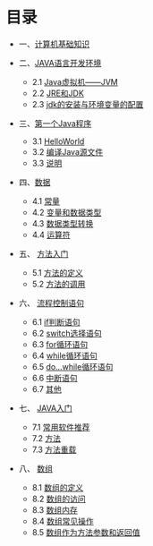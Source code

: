 # 目录

- 一、[计算机基础知识](notes/01计算机基础知识.md)

- 二、[JAVA语言开发环境](notes/02JAVA语言开发环境.md)
  - 2.1 [Java虚拟机——JVM](#2.1-Java虚拟机——JVM)
  - 2.2 [JRE和JDK](#2.2-JRE和JDK)
  - 2.3 [jdk的安装与环境变量的配置](#2.3-jdk的安装与环境变量的配置)

- 三、[第一个Java程序](notes/03第一个Java程序.md)
  - 3.1 [HelloWorld](#3.1-HelloWorld)
  - 3.2 [编译Java源文件](#3.2-编译Java源文件)
  - 3.3 [说明](#3.3-说明)

- 四、[数据](notes/04数据.nd)
  - 4.1 [常量](#4.1-常量)
  - 4.2 [变量和数据类型](#4.2-变量和数据类型)
  - 4.3 [数据类型转换](#4.3-数据类型转换)
  - 4.4 [运算符](#4.4-运算符)

- 五、 [方法入门](notes/04方法入门.md)
  - 5.1 [方法的定义](#5.1-方法的定义)
  - 5.2 [方法的调用](#5.2-方法的调用)

- 六、 [流程控制语句](notes/06流程控制语句.md)
  - 6.1 [if判断语句](#6.1-if判断语句)
  - 6.2 [switch选择语句](#6.2-switch选择语句)
  - 6.3 [for循环语句](#6.3-for循环语句)
  - 6.4 [while循环语句](#6.4-while循环语句)
  - 6.5 [do…while循环语句](#6.5-do…while循环语句)
  - 6.6 [中断语句](#6.6-中断语句)
  - 6.7 [其他](#6.7-其他)

- 七、 [JAVA入门](notes/07JAVA入门.md)
  - 7.1 [常用软件推荐](#7.1-常用软件推荐)
  - 7.2 [方法](#7.2-方法)
  - 7.3 [方法重载](#7.3-方法重载)

- 八、 [数组](notes/08数组.md)
  - 8.1 [数组的定义](#8.1-数组的定义)
  - 8.2 [数组的访问](#8.2-数组的访问)
  - 8.3 [数组内存](#8.2-数组的访问)
  - 8.4 [数组常见操作](#8.4-数组常见操作)
  - 8.5 [数组作为方法参数和返回值](#8.5-数组作为方法参数和返回值)


